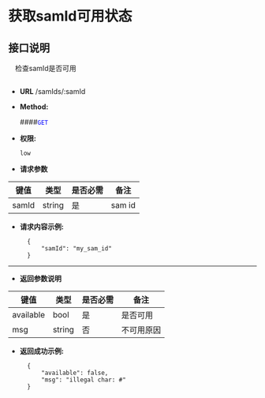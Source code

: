 # 获取samId可用状态

## 接口说明

　检查samId是否可用

## 


* **URL**
        /samIds/:samId

* **Method:**
  
  ####<font color=blue>`GET`</font>

* **权限:**

  `low`

*  **请求参数**

**键值** | **类型** | **是否必需** | **备注**
---------|----------|--------------|---------
samId|string|是|sam id

* **请求内容示例:**


        { 
            "samId": "my_sam_id"
        } 
--- 
*  **返回参数说明**

**键值** | **类型** | **是否必需** | **备注**
---------|----------|--------------|---------
available    |bool |是 |是否可用
msg      |string|否 |不可用原因

* **返回成功示例:**


        {
            "available": false,
            "msg": "illegal char: #"
        } 

